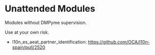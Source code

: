 # Unattended Modules

Modules without DMPyme supervision.

Use at your own risk.

+ l10n_es_aeat_partner_identification: https://github.com/OCA/l10n-spain/pull/2520
